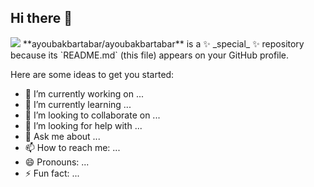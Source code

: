 ## Hi there 👋
<img src="https://github-readme-stats.vercel.app/api?username=ayoubakbartabar&show_icons=true&theme=dark" />
**ayoubakbartabar/ayoubakbartabar** is a ✨ _special_ ✨ repository because its `README.md` (this file) appears on your GitHub profile.

Here are some ideas to get you started:

- 🔭 I’m currently working on ...
- 🌱 I’m currently learning ...
- 👯 I’m looking to collaborate on ...
- 🤔 I’m looking for help with ...
- 💬 Ask me about ...
- 📫 How to reach me: ...
- 😄 Pronouns: ...
- ⚡ Fun fact: ...

